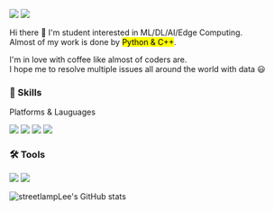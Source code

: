 
<a href = "https://streetlamplee.github.io/" target="_blank"><img src = "https://img.shields.io/badge/BLOG-000000?style=flat-square&logo=GitHub&logoColor=FFFFFF"/></a>
<a href = "mailto: jinintg@gmail.com" target="_blank"><img src = "https://img.shields.io/badge/jinintg@gmail.com-FF6347?style=flat-square&logo=Gmail&logoColor=FFFFFF"/></a>

Hi there 👋 I'm student interested in ML/DL/AI/Edge Computing.<br>
Almost of my work is done by <mark>Python & C++</mark>.

I'm in love with coffee like almost of coders are.<br>
I hope me to resolve multiple issues all around the world with data 😃

### 💪 Skills

Platforms & Lauguages

<img src = "https://img.shields.io/badge/Python-4683b4?style=flat-square&logo=Python&logoColor=FFFFFF"/>  <img src = "https://img.shields.io/badge/pandas-696969?style=flat-square&logo=pandas&logoColor=FFFFFF"/>  <img src = "https://img.shields.io/badge/scikit_learn-FF4500?style=flat-square&logo=scikit-learn&logoColor=FFFFFF"/>  <img src = "https://img.shields.io/badge/PyTorch-FF0000?style=flat-square&logo=PyTorch&logoColor=FFFFFF"/>

### 🛠 Tools

<img src = "https://img.shields.io/badge/Git-FF7F50?style=flat-square&logo=Git&logoColor=FFFFFF"/>  <img src = "https://img.shields.io/badge/Github-000000?style=flat-square&logo=GitHub&logoColor=FFFFFF"/>

![streetlampLee's GitHub stats](https://github-readme-stats.vercel.app/api?username=streetlamplee&show_icons=true&theme=radical)


<!--
**streetlamplee/streetlamplee** is a ✨ _special_ ✨ repository because its `README.md` (this file) appears on your GitHub profile.

Here are some ideas to get you started:

- 🔭 I’m currently working on ...
- 🌱 I’m currently learning ...
- 👯 I’m looking to collaborate on ...
- 🤔 I’m looking for help with ...
- 💬 Ask me about ...
- 📫 How to reach me: ...
- 😄 Pronouns: ...
- ⚡ Fun fact: ...
-->
